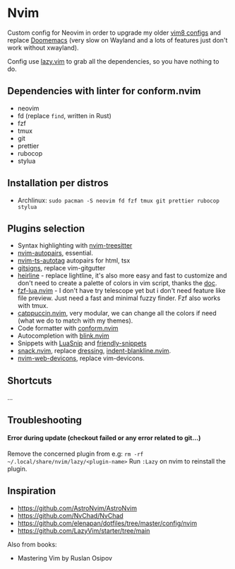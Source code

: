 # Nvim

Custom config for Neovim in order to upgrade my older
[vim8 configs](https://github.com/szorfein/dotfiles/tree/main/vim) and replace
[Doomemacs](https://github.com/doomemacs/doomemacs) (very slow on Wayland and a
lots of features just don't work without xwayland).

Config use [lazy.vim](https://lazy.folke.io/) to grab all the dependencies, so
you have nothing to do.

## Dependencies with linter for conform.nvim

- neovim
- fd (replace `find`, written in Rust)
- fzf
- tmux
- git
- prettier
- rubocop
- stylua

## Installation per distros

- Archlinux: `sudo pacman -S neovim fd fzf tmux git prettier rubocop stylua`

## Plugins selection

- Syntax highlighting with
  [nvim-treesitter](https://github.com/nvim-treesitter/nvim-treesitter)
- [nvim-autopairs](https://github.com/windwp/nvim-autopairs), essential.
- [nvim-ts-autotag](https://github.com/windwp/nvim-ts-autotag) autopairs for
  html, tsx
- [gitsigns](https://github.com/lewis6991/gitsigns.nvim), replace vim-gitgutter
- [heirline](https://github.com/rebelot/heirline.nvim) - replace lightline, it's
  also more easy and fast to customize and don't need to create a palette of
  colors in vim script, thanks the
  [doc](https://github.com/rebelot/heirline.nvim/blob/master/cookbook.md).
- [fzf-lua.nvim](https://github.com/ibhagwan/fzf-lua) - I don't have try
  telescope yet but i don't need feature like file preview. Just need a fast and
  minimal fuzzy finder. Fzf also works with tmux.
- [catppuccin.nvim](https://github.com/catppuccin/nvim), very modular, we can
  change all the colors if need (what we do to match with my themes).
- Code formatter with [conform.nvim](https://github.com/stevearc/conform.nvim)
- Autocompletion with
  [blink.nvim](https://github.com/saghen/blink.cmpstallation.md)
- Snippets with [LuaSnip](https://github.com/L3MON4D3/LuaSnip) and
  [friendly-snippets](https://github.com/rafamadriz/friendly-snippets)
- [snack.nvim](https://github.com/folke/snacks.nvim/tree/main), replace
  [dressing](https://github.com/stevearc/dressing.nvim),
  [indent-blankline.nvim](https://github.com/lukas-reineke/indent-blankline.nvim).
- [nvim-web-devicons](https://github.com/nvim-tree/nvim-web-devicons), replace
  vim-devicons.

## Shortcuts

...

## Troubleshooting

#### Error during update (checkout failed or any error related to git...)

Remove the concerned plugin from e.g:
`rm -rf ~/.local/share/nvim/lazy/<plugin-name>` Run `:Lazy` on nvim to reinstall
the plugin.

## Inspiration

- https://github.com/AstroNvim/AstroNvim
- https://github.com/NvChad/NvChad
- https://github.com/elenapan/dotfiles/tree/master/config/nvim
- https://github.com/LazyVim/starter/tree/main

Also from books:

- Mastering Vim by Ruslan Osipov
